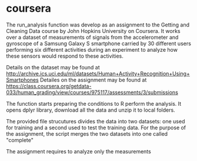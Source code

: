 # coursera

The run_analysis function was develop as an assignment to the Getting and Cleaning Data course
by John Hopkins University on Coursera. It works over a dataset of measurements 
of signals from the accelerometer and gyroscope of a Samsung Galaxy S smartphone carried by 30 different users
performing six different activities during an experiment to analyze how these sensors would respond to these
activities.

Details on the dataset may be found at
http://archive.ics.uci.edu/ml/datasets/Human+Activity+Recognition+Using+Smartphones 
Detailes on the assignment may be found at
https://class.coursera.org/getdata-033/human_grading/view/courses/975117/assessments/3/submissions

The function starts preparing the conditions to R perform the analysis. It opens dplyr library, download all the
data and unzip it to local folders.

The provided file strucutures divides the data into two datasets: one used for training and a second used to test
the training data. For the purpose of the assignment, the script merges the two datasets into one called "complete"

The assignment requires to analyze only the measurements